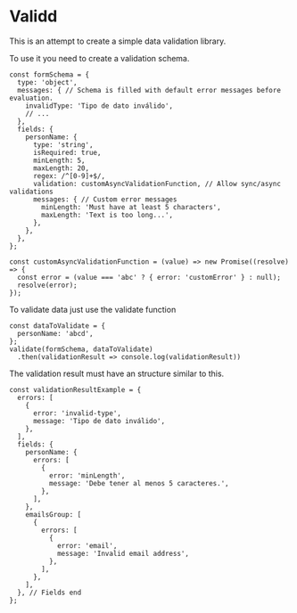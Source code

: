 # Validd

This is an attempt to create a simple data validation library.

To use it you need to create a validation schema.

```
const formSchema = {
  type: 'object',
  messages: { // Schema is filled with default error messages before evaluation.
    invalidType: 'Tipo de dato inválido',
    // ...
  },
  fields: {
    personName: {
      type: 'string',
      isRequired: true,
      minLength: 5,
      maxLength: 20,
      regex: /^[0-9]+$/,
      validation: customAsyncValidationFunction, // Allow sync/async validations
      messages: { // Custom error messages
        minLength: 'Must have at least 5 characters',
        maxLength: 'Text is too long...',
      },
    },
  },
};

const customAsyncValidationFunction = (value) => new Promise((resolve) => {
  const error = (value === 'abc' ? { error: 'customError' } : null);
  resolve(error);
});
```

To validate data just use the validate function

```
const dataToValidate = {
  personName: 'abcd',
};
validate(formSchema, dataToValidate)
  .then(validationResult => console.log(validationResult))
```

The validation result must have an structure similar to this.

```
const validationResultExample = {
  errors: [
    {
      error: 'invalid-type',
      message: 'Tipo de dato inválido',
    },
  ],
  fields: {
    personName: {
      errors: [
        {
          error: 'minLength',
          message: 'Debe tener al menos 5 caracteres.',
        },
      ],
    },
    emailsGroup: [
      {
        errors: [
          {
            error: 'email',
            message: 'Invalid email address',
          },
        ],
      },
    ],
  }, // Fields end
};
```
